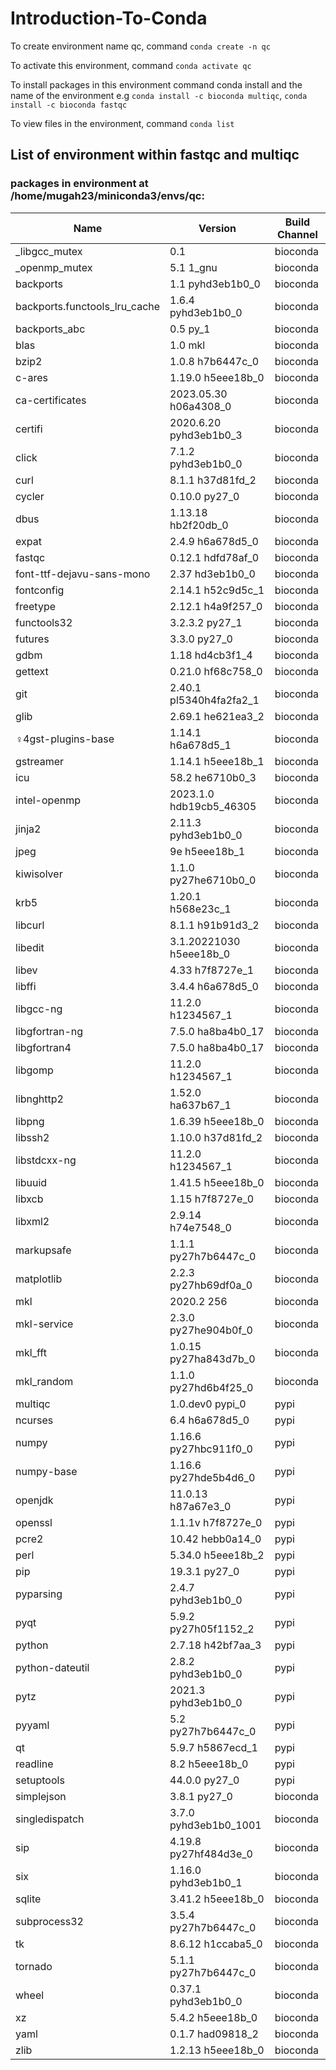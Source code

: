 # Introduction-To-Conda
To create environment name qc, command `conda create -n qc`

To activate this environment, command `conda activate qc`

To install packages in this environment command conda install and the name of the environment e.g `conda install -c bioconda multiqc`, `conda install -c bioconda fastqc`

To view files in the environment, command `conda list`

## List of environment within fastqc and multiqc

 ### packages in environment at /home/mugah23/miniconda3/envs/qc:
 

 | Name | Version | Build  Channel
 | --- | ---- | ---- |
|_libgcc_mutex  |           0.1  |                      bioconda|
|_openmp_mutex            | 5.1                       1_gnu| bioconda |
|backports                | 1.1                pyhd3eb1b0_0 | bioconda|
|backports.functools_lru_cache| 1.6.4              pyhd3eb1b0_0|bioconda
|backports_abc          |   0.5                        py_1| bioconda
|blas                    |  1.0                         mkl| bioconda
|bzip2                   |  1.0.8                h7b6447c_0| bioconda
|c-ares                   | 1.19.0               h5eee18b_0| bioconda
|ca-certificates          | 2023.05.30           h06a4308_0| bioconda
|certifi                  | 2020.6.20          pyhd3eb1b0_3| bioconda
|click                    | 7.1.2              pyhd3eb1b0_0| bioconda
 |curl                     | 8.1.1                h37d81fd_2| bioconda
| cycler                   | 0.10.0                   py27_0| bioconda
|dbus                      |1.13.18              hb2f20db_0| bioconda
|expat                    | 2.4.9                h6a678d5_0| bioconda
|fastqc                    |0.12.1               hdfd78af_0 |   bioconda
|font-ttf-dejavu-sans-mono |2.37                 hd3eb1b0_0| bioconda
|fontconfig               | 2.14.1               h52c9d5c_1| bioconda
|freetype                  |2.12.1               h4a9f257_0| bioconda
|functools32               |3.2.3.2                  py27_1| bioconda
|futures                  | 3.3.0                    py27_0| bioconda
|gdbm                     | 1.18                 hd4cb3f1_4| bioconda
|gettext                  | 0.21.0               hf68c758_0| bioconda
|git                      | 2.40.1          pl5340h4fa2fa2_1| bioconda
|glib                     | 2.69.1               he621ea3_2| bioconda
♀4gst-plugins-base         | 1.14.1               h6a678d5_1| bioconda
|gstreamer                | 1.14.1               h5eee18b_1| bioconda
icu                      | 58.2                 he6710b0_3| bioconda
intel-openmp             | 2023.1.0         hdb19cb5_46305| bioconda
jinja2                   | 2.11.3             pyhd3eb1b0_0| bioconda
jpeg                     | 9e                   h5eee18b_1| bioconda
kiwisolver               | 1.1.0            py27he6710b0_0| bioconda
|krb5                     | 1.20.1               h568e23c_1| bioconda
|libcurl                  | 8.1.1                h91b91d3_2|bioconda
|libedit                   |3.1.20221030         h5eee18b_0| bioconda
libev                    | 4.33                 h7f8727e_1| bioconda
libffi                   | 3.4.4                h6a678d5_0| bioconda
libgcc-ng                | 11.2.0               h1234567_1| bioconda
libgfortran-ng           | 7.5.0               ha8ba4b0_17|bioconda
|libgfortran4            | 7.5.0               ha8ba4b0_17| bioconda
libgomp                  | 11.2.0               h1234567_1| bioconda
libnghttp2               | 1.52.0               ha637b67_1| bioconda
libpng                   | 1.6.39               h5eee18b_0| bioconda
libssh2                  | 1.10.0               h37d81fd_2| bioconda
libstdcxx-ng              |11.2.0               h1234567_1| bioconda
libuuid                   |1.41.5               h5eee18b_0 |bioconda
libxcb                    |1.15                 h7f8727e_0 | bioconda
libxml2                   |2.9.14               h74e7548_0 | bioconda
markupsafe               | 1.1.1            py27h7b6447c_0 | bioconda
matplotlib               | 2.2.3            py27hb69df0a_0 | bioconda
mkl                      | 2020.2                      256 | bioconda
mkl-service              | 2.3.0            py27he904b0f_0| bioconda
mkl_fft                  | 1.0.15           py27ha843d7b_0| bioconda
mkl_random               | 1.1.0            py27hd6b4f25_0| bioconda
multiqc                  | 1.0.dev0                 pypi_0  |  pypi
ncurses                  | 6.4                  h6a678d5_0|pypi
numpy                    | 1.16.6           py27hbc911f0_0| pypi
numpy-base               | 1.16.6           py27hde5b4d6_0|pypi
openjdk                   |11.0.13              h87a67e3_0|pypi
openssl                  | 1.1.1v               h7f8727e_0 |pypi
pcre2                     |10.42                hebb0a14_0| pypi
perl                     | 5.34.0               h5eee18b_2|pypi
pip                       |19.3.1                   py27_0|pypi
pyparsing                 |2.4.7              pyhd3eb1b0_0|pypi
pyqt                     | 5.9.2            py27h05f1152_2|pypi
python                   | 2.7.18               h42bf7aa_3|pypi
python-dateutil           |2.8.2              pyhd3eb1b0_0|pypi
pytz                     | 2021.3             pyhd3eb1b0_0|pypi
pyyaml                  | 5.2              py27h7b6447c_0|pypi
qt                       | 5.9.7                h5867ecd_1|pypi
readline                 | 8.2                  h5eee18b_0|pypi
setuptools                |44.0.0                   py27_0|pypi
simplejson               | 3.8.1                    py27_0  |  bioconda
singledispatch            |3.7.0           pyhd3eb1b0_1001|bioconda
sip                      | 4.19.8           py27hf484d3e_0|bioconda
six                       |1.16.0             pyhd3eb1b0_1|bioconda
sqlite                   | 3.41.2               h5eee18b_0|bioconda
subprocess32             | 3.5.4            py27h7b6447c_0|bioconda
tk                       | 8.6.12               h1ccaba5_0|bioconda
tornado                  | 5.1.1            py27h7b6447c_0|bioconda
wheel                     |0.37.1             pyhd3eb1b0_0|bioconda
xz                        |5.4.2                h5eee18b_0|bioconda
yaml                      |0.1.7                had09818_2|bioconda
zlib                    |  1.2.13               h5eee18b_0|bioconda


